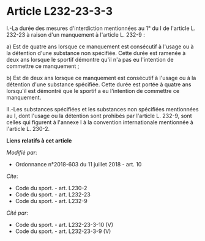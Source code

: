 # Article L232-23-3-3

I.-La durée des mesures d'interdiction mentionnées au 1° du I de l'article L. 232-23 à raison d'un manquement à l'article L.
232-9 :

a) Est de quatre ans lorsque ce manquement est consécutif à l'usage ou à la détention d'une substance non spécifiée. Cette
durée est ramenée à deux ans lorsque le sportif démontre qu'il n'a pas eu l'intention de commettre ce manquement ;

b) Est de deux ans lorsque ce manquement est consécutif à l'usage ou à la détention d'une substance spécifiée. Cette durée
est portée à quatre ans lorsqu'il est démontré que le sportif a eu l'intention de commettre ce manquement.

II.-Les substances spécifiées et les substances non spécifiées mentionnées au I, dont l'usage ou la détention sont prohibés
par l'article L. 232-9, sont celles qui figurent à l'annexe I à la convention internationale mentionnée à l'article L. 230-2.

**Liens relatifs à cet article**

_Modifié par_:

  - Ordonnance n°2018-603 du 11 juillet 2018 - art. 10

_Cite_:

  - Code du sport. - art. L230-2
  - Code du sport. - art. L232-23
  - Code du sport. - art. L232-9

_Cité par_:

  - Code du sport. - art. L232-23-3-10 (V)
  - Code du sport. - art. L232-23-3-9 (V)
